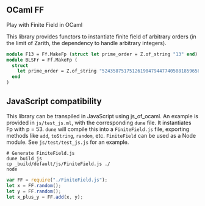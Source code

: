 ## OCaml FF

Play with Finite Field in OCaml

This library provides functors to instantiate finite field of arbitrary orders (in the limit of Zarith, the dependency to handle arbitrary integers).

```ocaml
module F13 = Ff.MakeFp (struct let prime_order = Z.of_string "13" end)
module BLSFr = Ff.MakeFp (
  struct
    let prime_order = Z.of_string "52435875175126190479447740508185965837690552500527637822603658699938581184513"
  end
)
```

## JavaScript compatibility

This library can be transpiled in JavaScript using js_of_ocaml.
An example is provided in `js/test_js.ml`, with the corresponding `dune` file.
It instantiates Fp with p = 53. `dune` will compile this into a `FiniteField.js`
file, exporting methods like `add`, `toString`, `random`, etc. `FiniteField` can
be used as a Node module. See `js/test/test_js.js` for an example.

```
# Generate FiniteField.js
dune build js
cp _build/default/js/FiniteField.js ./
node
```

```js
var FF = require("./FiniteField.js");
let x = FF.random();
let y = FF.random();
let x_plus_y = FF.add(x, y);
```

